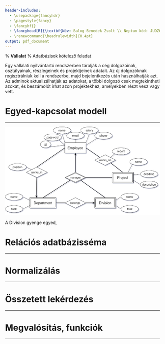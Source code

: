 ```yaml
---
header-includes:
  - \usepackage{fancyhdr}
  - \pagestyle{fancy}
  - \fancyhf{}
  - \fancyhead[R]{\textbf{Név: Balog Benedek Zsolt \\ Neptun kód: JUDZOJ}}
  - \renewcommand{\headrulewidth}{0.4pt}
output: pdf_document
---
```


% **Vállalat**
% Adatbázisok kötelező feladat

Egy vállalati nyilvántartó rendszerben tárolják a cég dolgozóinak, osztályainak,
részlegeinek és projektjeinek adatait. Az új dolgozóknak regisztrálniuk kell a
rendszerbe, majd bejelentkezés után használhatják azt. Az adminok aktualizálhatják az
adatokat, a többi dolgozó csak megtekintheti azokat, és beszámolót írhat azon
projektekhez, amelyekben részt vesz vagy vett.

# Egyed-kapcsolat modell

***

![E-K diagram](E-K.png)

A Division gyenge egyed, 

# Relációs adatbázisséma

***

# Normalizálás

***

# Összetett lekérdezés

***

# Megvalósítás, funkciók

***
